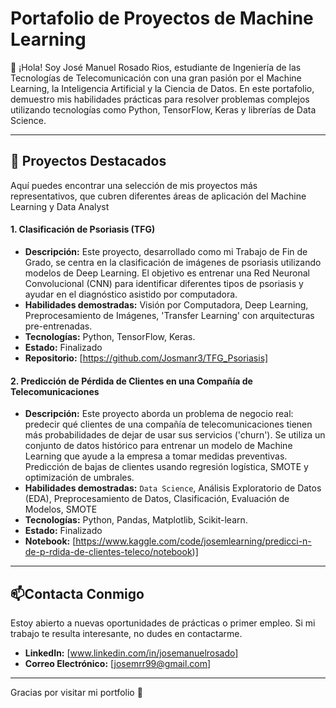 # Portafolio de Proyectos de Machine Learning

👋 ¡Hola! Soy José Manuel Rosado Rios, estudiante de Ingeniería de las Tecnologías de Telecomunicación con una gran pasión por el Machine Learning, la Inteligencia Artificial y la Ciencia de Datos. En este portafolio, demuestro mis habilidades prácticas para resolver problemas complejos utilizando tecnologías como Python, TensorFlow, Keras y librerías de Data Science.

---

## 🚀 Proyectos Destacados

Aquí puedes encontrar una selección de mis proyectos más representativos, que cubren diferentes áreas de aplicación del Machine Learning y Data Analyst

#### **1. Clasificación de Psoriasis (TFG)**
* **Descripción:** Este proyecto, desarrollado como mi Trabajo de Fin de Grado, se centra en la clasificación de imágenes de psoriasis utilizando modelos de Deep Learning. El objetivo es entrenar una Red Neuronal Convolucional (CNN) para identificar diferentes tipos de psoriasis y ayudar en el diagnóstico asistido por computadora.
* **Habilidades demostradas:** Visión por Computadora, Deep Learning, Preprocesamiento de Imágenes, 'Transfer Learning' con arquitecturas pre-entrenadas.
* **Tecnologías:** Python, TensorFlow, Keras.
* **Estado:** Finalizado
* **Repositorio:** [https://github.com/Josmanr3/TFG_Psoriasis]

#### **2. Predicción de Pérdida de Clientes en una Compañía de Telecomunicaciones**
* **Descripción:** Este proyecto aborda un problema de negocio real: predecir qué clientes de una compañía de telecomunicaciones tienen más probabilidades de dejar de usar sus servicios ('churn'). Se utiliza un conjunto de datos histórico para entrenar un modelo de Machine Learning que ayude a la empresa a tomar medidas preventivas. Predicción de bajas de clientes usando regresión logística, SMOTE y optimización de umbrales. 
* **Habilidades demostradas:** `Data Science`, Análisis Exploratorio de Datos (EDA), Preprocesamiento de Datos, Clasificación, Evaluación de Modelos, SMOTE
* **Tecnologías:** Python, Pandas, Matplotlib, Scikit-learn.
* **Estado:** Finalizado
* **Notebook:** [https://www.kaggle.com/code/josemlearning/predicci-n-de-p-rdida-de-clientes-teleco/notebook)]

---

## 📫Contacta Conmigo

Estoy abierto a nuevas oportunidades de prácticas o primer empleo. Si mi trabajo te resulta interesante, no dudes en contactarme.

* **LinkedIn:** [www.linkedin.com/in/josemanuelrosado]
* **Correo Electrónico:** [josemrr99@gmail.com]
  
---

Gracias por visitar mi portfolio 🚀
